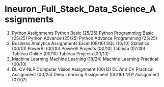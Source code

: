 # Ineuron_Full_Stack_Data_Science_Assignments
1. Python Assignments
Python Basic (25/25)
Python Programming Basic (25/25)
Python Advance (25/25)
Python Advance Programming (25/25)
2. Business Analytics Assignments
Excel (08/10)
SQL (10/10)
Statistics (00/10)
PowerBI (00/10)
PowerBI Projects (00/10)
Tableau (07/30)
Tableau Online (00/10)
Tableau Projects (00/10)
3. Machine Learning
Machine Learning (18/24)
Machine Learning Practical (00/10)
4. DL-CV-NLP
Computer Vision Assignment (00/12)
DL And CV Practical Assignment (00/25)
Deep Learning Assignment (00/16)
NLP Assignment (07/07)
